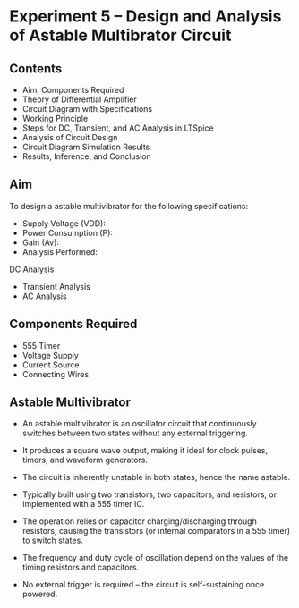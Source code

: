 # Experiment 5 – Design and Analysis of Astable Multibrator Circuit

## Contents

- Aim, Components Required
- Theory of Differential Amplifier
- Circuit Diagram with Specifications
- Working Principle
- Steps for DC, Transient, and AC Analysis in LTSpice
- Analysis of Circuit Design
- Circuit Diagram Simulation Results
- Results, Inference, and Conclusion

## Aim

To design a astable multivibrator for the following specifications:

- Supply Voltage (VDD):
- Power Consumption (P):
- Gain (Av):
- Analysis Performed:

DC Analysis
- Transient Analysis
- AC Analysis

## Components Required

- 555 Timer
- Voltage Supply
- Current Source
- Connecting Wires

## Astable Multivibrator

- An astable multivibrator is an oscillator circuit that continuously switches between two states without any external triggering.

- It produces a square wave output, making it ideal for clock pulses, timers, and waveform generators.

- The circuit is inherently unstable in both states, hence the name astable.

- Typically built using two transistors, two capacitors, and resistors, or implemented with a 555 timer IC.

- The operation relies on capacitor charging/discharging through resistors, causing the transistors (or internal comparators in a 555 timer) to switch states.

- The frequency and duty cycle of oscillation depend on the values of the timing resistors and capacitors.

- No external trigger is required – the circuit is self-sustaining once powered.











